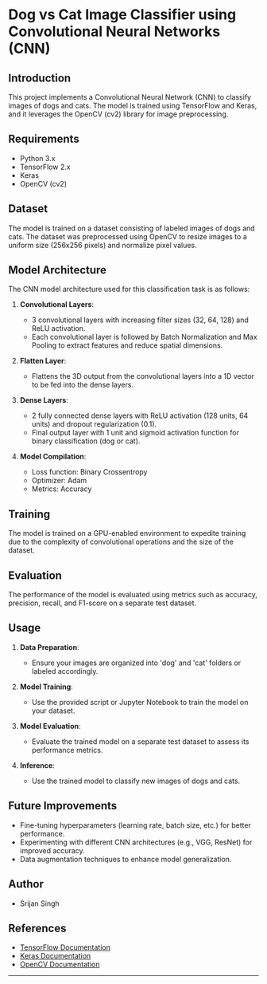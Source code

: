 

# Dog vs Cat Image Classifier using Convolutional Neural Networks (CNN)

## Introduction
This project implements a Convolutional Neural Network (CNN) to classify images of dogs and cats. The model is trained using TensorFlow and Keras, and it leverages the OpenCV (cv2) library for image preprocessing.

## Requirements
- Python 3.x
- TensorFlow 2.x
- Keras
- OpenCV (cv2)

## Dataset
The model is trained on a dataset consisting of labeled images of dogs and cats. The dataset was preprocessed using OpenCV to resize images to a uniform size (256x256 pixels) and normalize pixel values.

## Model Architecture
The CNN model architecture used for this classification task is as follows:

1. **Convolutional Layers**:
   - 3 convolutional layers with increasing filter sizes (32, 64, 128) and ReLU activation.
   - Each convolutional layer is followed by Batch Normalization and Max Pooling to extract features and reduce spatial dimensions.

2. **Flatten Layer**:
   - Flattens the 3D output from the convolutional layers into a 1D vector to be fed into the dense layers.

3. **Dense Layers**:
   - 2 fully connected dense layers with ReLU activation (128 units, 64 units) and dropout regularization (0.1).
   - Final output layer with 1 unit and sigmoid activation function for binary classification (dog or cat).

4. **Model Compilation**:
   - Loss function: Binary Crossentropy
   - Optimizer: Adam
   - Metrics: Accuracy

## Training
The model is trained on a GPU-enabled environment to expedite training due to the complexity of convolutional operations and the size of the dataset.

## Evaluation
The performance of the model is evaluated using metrics such as accuracy, precision, recall, and F1-score on a separate test dataset.

## Usage
1. **Data Preparation**:
   - Ensure your images are organized into 'dog' and 'cat' folders or labeled accordingly.

2. **Model Training**:
   - Use the provided script or Jupyter Notebook to train the model on your dataset.

3. **Model Evaluation**:
   - Evaluate the trained model on a separate test dataset to assess its performance metrics.

4. **Inference**:
   - Use the trained model to classify new images of dogs and cats.

## Future Improvements
- Fine-tuning hyperparameters (learning rate, batch size, etc.) for better performance.
- Experimenting with different CNN architectures (e.g., VGG, ResNet) for improved accuracy.
- Data augmentation techniques to enhance model generalization.

## Author
- Srijan Singh

## References
- [TensorFlow Documentation](https://www.tensorflow.org/)
- [Keras Documentation](https://keras.io/)
- [OpenCV Documentation](https://docs.opencv.org/)

---
